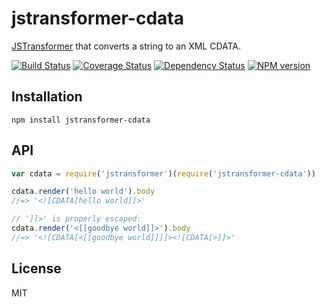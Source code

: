 # jstransformer-cdata

[JSTransformer](http://github.com/jstransformers) that converts a string to an XML CDATA.

[![Build Status](https://img.shields.io/travis/jstransformers/jstransformer-cdata/master.svg)](https://travis-ci.org/jstransformers/jstransformer-foo)
[![Coverage Status](https://img.shields.io/coveralls/jstransformers/jstransformer-cdata/master.svg)](https://coveralls.io/r/jstransformers/jstransformer-foo?branch=master)
[![Dependency Status](https://img.shields.io/david/jstransformers/jstransformer-cdata/master.svg)](http://david-dm.org/jstransformers/jstransformer-foo)
[![NPM version](https://img.shields.io/npm/v/jstransformer-cdata.svg)](https://www.npmjs.org/package/jstransformer-foo)

## Installation

    npm install jstransformer-cdata

## API

```js
var cdata = require('jstransformer')(require('jstransformer-cdata'))

cdata.render('hello world').body
//=> '<![CDATA[hello world]]>'

// ']]>' is properly escaped:
cdata.render('<[[goodbye world]]>').body
//=> '<![CDATA[<[[goodbye world]]]]><![CDATA[>]]>'
```

## License

MIT
